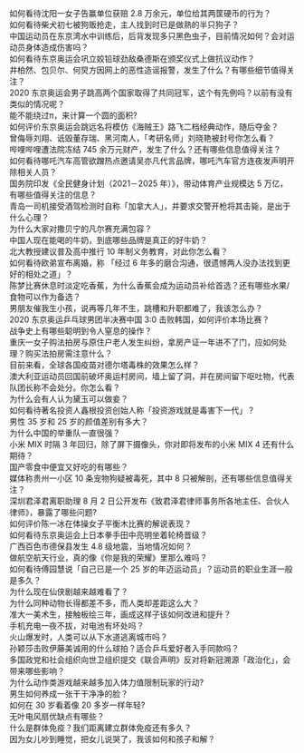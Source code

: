 如何看待沈阳一女子告赢单位获赔 2.8 万余元，单位给其两筐硬币的行为？  
如何看待柴犬初七被狗贩抢走，主人找到时已是做熟的半只狗子？  
中国运动员在东京湾水中训练后，后背发现多只黑色虫子，目前情况如何？会对运动员身体造成伤害吗？  
如何看待东京奥运会巩立姣铅球劲敌桑德斯在颁奖仪式上做抗议动作？  
井柏然、包贝尔、何炅方因网上的恶性造谣报警，发生了什么？有哪些细节值得关注？  
2020 东京奥运会男子跳高两个国家取得了共同冠军，这个有先例吗？以前有没有类似的情况呢？  
能不能绕过π，来计算一个圆的面积?  
如何评价东京奥运会跳远名将模仿《海贼王》路飞二档经典动作，随后夺金？  
曾侮辱刘翔、诋毁董存瑞、黑河南人，「考研名师」刘晓艳被封号你怎么看？  
哔哩哔哩遭法院冻结 745 余万元财产，发生了什么？还有哪些信息值得关注？  
如何看待哪吒汽车高管欲蹭热点邀请吴亦凡代言品牌，哪吒汽车官方连夜发声明开除相关人员？  
国务院印发《全民健身计划（2021－2025 年）》，带动体育产业规模达 5 万亿，有哪些值得关注的信息？  
青岛一司机接受酒驾检测时自称「加拿大人」，并要求交警开枪将其击毙，是出于什么心理？  
为什么大家对撒贝宁的凡尔赛充满包容？  
中国人现在能喝的牛奶，到底哪些品牌是真正的好牛奶？  
北大教授建议普及高中推行 10 年制义务教育，对此你怎么看？  
如何看待欧弟宣布离婚，称 「经过 6 年多的磨合沟通，很遗憾两人没办法找到更好的相处之道」？  
陈梦比赛休息时淡定吃香蕉，为什么香蕉会成为运动员补给首选？还有哪些水果/食物可以作为备选？  
男朋友催我生小孩，说再等几年不生，跳槽和升职都难了，我该怎么办？  
2020 东京奥运乒乓球男团半决赛中国 3:0 击败韩国，如何评价本场比赛？  
战争史上有哪些聪明到令人窒息的操作？  
重庆一女子购法拍房与原住户老人发生纠纷，拿房产证一年进不了门，应如何处理？购买法拍房需注意什么？  
目前来看，全球各国疫苗对德尔塔毒株的效果怎么样？  
澳大利亚运动员回国前破坏奥运村房间，墙上留了洞，并在房间留下呕吐物，代表队团长称不会处分。你怎么看？  
为什么会有人认为黛玉可以做妾？  
如何看待著名投资人鑫根投资创始人称「投资游戏就是毒害下一代」？  
男性 35 岁和 25 岁的颜值差别有多大？  
为什么中国的举重队一直很强？  
小米 MIX 时隔 3 年回归，除了屏下摄像头，你对即将发布的小米 MIX 4 还有什么期待？  
国产零食中便宜又好吃的有哪些？  
媒体称贵州一小区 10 条宠物狗疑被毒死，其中 8 只被解剖，还有哪些信息值得关注？  
深圳君泽君离职助理 8 月 2 日公开发布《致君泽君律师事务所各地主任、合伙人律师》，暴露了哪些问题?  
如何评价陈一冰在体操女子平衡木比赛的解说表现？  
如何看待东京奥运会上日本拳手田中亮明坐着轮椅晋级？  
广西百色市德保县发生 4.8 级地震，当地情况如何？  
做航空航天行业，真的像《你是我的荣耀》里那么难吗？  
如何看待傅园慧说「自己已是一个 25 岁的年迈运动员」？运动员的职业生涯一般是多久？  
为什么现在仙侠剧越来越难看了？  
为什么同种动物长得都差不多，而人类却差距这么大？  
准大一美术生，接触板绘三年，画成这样子该如何改进和提升？  
手机充电一夜不拔，对电池有坏处吗？  
火山爆发时，人类可以从下水道逃离城市吗？  
孙颖莎击败伊藤美诚用的什么球拍？适合乒乓爱好者入手同款吗？  
多国政党和社会组织向世卫组织提交《联合声明》反对将新冠溯源「政治化」，会带来哪些影响？  
为什么动作类游戏越来越多加入体力值限制玩家的行动?  
男生如何养成一张干干净净的脸？  
如何在 30 岁看着像 20 多岁一样年轻?  
无叶电风扇优缺点有哪些？  
什么是群体免疫？我们距离建立群体免疫还有多久？  
因为女儿吵到睡觉，把女儿说哭了，我该如何和孩子和解？  
